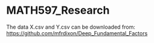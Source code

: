 # MATH597_Research

The data X.csv and Y.csv can be downloaded from: 
https://github.com/mfrdixon/Deep_Fundamental_Factors
